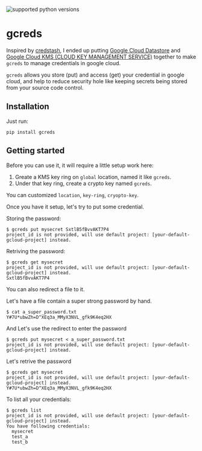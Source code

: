 ![supported python versions](https://img.shields.io/badge/python-2.7%2C%203.4%2C%203.5%2C%203.6-blue.svg)

# gcreds

Inspired by [credstash](https://github.com/fugue/credstash),  I ended up putting [Google Cloud Datastore](https://cloud.google.com/datastore/docs/concepts/overview) and [Google Cloud KMS (CLOUD KEY MANAGEMENT SERVICE)](https://cloud.google.com/kms/) together to make `gcreds` to manage credentials in google cloud.

`gcreds` allows you store (put) and access (get) your credential in google cloud, and help to reduce security hole like keeping secrets being stored from your source code control.

## Installation

Just run:

```
pip install gcreds
```

## Getting started

Before you can use it, it will require a little setup work here:

1. Greate a KMS key ring on `global` location, named it like `gcreds`.
2. Under that key ring, create a crypto key named `gcreds`.

You can customized `location`, `key-ring`, `cryopto-key`.

Once you have it setup, let's try to put some credential.

Storing the password:

```
$ gcreds put mysecret SxtlB5fBvvAKT7P4
project_id is not provided, will use default project: [your-default-gcloud-project] instead.
```

Retriving the password:

```
$ gcreds get mysecret
project_id is not provided, will use default project: [your-default-gcloud-project] instead.
SxtlB5fBvvAKT7P4
```

You can also redirect a file to it.

Let's have a file contain a super strong password by hand.

```
$ cat a_super_password.txt
Y#7U*ubwZh=D^XEq3a_MMyX3NVL_gfk9K4eq2HX
```

And Let's use the redirect to enter the password

```
$ gcreds put mysecret < a_super_password.txt
project_id is not provided, will use default project: [your-default-gcloud-project] instead.

```

Let's retrive the password

```
$ gcreds get mysecret
project_id is not provided, will use default project: [your-default-gcloud-project] instead.
Y#7U*ubwZh=D^XEq3a_MMyX3NVL_gfk9K4eq2HX
```

To list all your credentials:

```
$ gcreds list
project_id is not provided, will use default project: [your-default-gcloud-project] instead.
You have following credentials:
  mysecret
  test_a
  test_b
```
